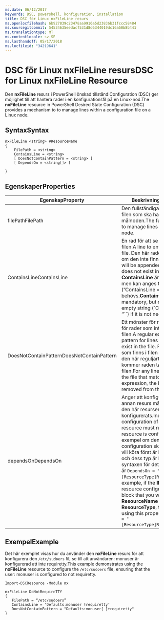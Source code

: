 ```yaml
---
ms.date: 06/12/2017
keywords: DSC, powershell, konfiguration, installation
title: DSC för Linux nxFileLine resurs
ms.openlocfilehash: 6b927839c23478aa9916a5d23836b31fccc58484
ms.sourcegitcommit: 54534635eedacf531d8d6344019dc16a50b8b441
ms.translationtype: MT
ms.contentlocale: sv-SE
ms.lasthandoff: 05/17/2018
ms.locfileid: "34219641"
---
```

# <a name="dsc-for-linux-nxfileline-resource"></a><span data-ttu-id="33600-103">DSC för Linux nxFileLine resurs</span><span class="sxs-lookup"><span data-stu-id="33600-103">DSC for Linux nxFileLine Resource</span></span>

<span data-ttu-id="33600-104">Den **nxFileLine** resurs i PowerShell önskad tillstånd Configuration (DSC) ger möjlighet till att hantera rader i en konfigurationsfil på en Linux-nod.</span><span class="sxs-lookup"><span data-stu-id="33600-104">The **nxFileLine** resource in PowerShell Desired State Configuration (DSC) provides a mechanism to to manage lines within a configuration file on a Linux node.</span></span>

## <a name="syntax"></a><span data-ttu-id="33600-105">Syntax</span><span class="sxs-lookup"><span data-stu-id="33600-105">Syntax</span></span>

```
nxFileLine <string> #ResourceName
{
    FilePath = <string>
    ContainsLine = <string>
    [ DoesNotContainPattern = <string> ]
    [ DependsOn = <string[]> ]

}
```

## <a name="properties"></a><span data-ttu-id="33600-106">Egenskaper</span><span class="sxs-lookup"><span data-stu-id="33600-106">Properties</span></span>

|  <span data-ttu-id="33600-107">Egenskap</span><span class="sxs-lookup"><span data-stu-id="33600-107">Property</span></span> |  <span data-ttu-id="33600-108">Beskrivning</span><span class="sxs-lookup"><span data-stu-id="33600-108">Description</span></span> |
|---|---|
| <span data-ttu-id="33600-109">filePath</span><span class="sxs-lookup"><span data-stu-id="33600-109">FilePath</span></span>| <span data-ttu-id="33600-110">Den fullständiga sökvägen till filen som ska hantera rader i på målnoden.</span><span class="sxs-lookup"><span data-stu-id="33600-110">The full path to the file to manage lines in on the target node.</span></span>|
| <span data-ttu-id="33600-111">ContainsLine</span><span class="sxs-lookup"><span data-stu-id="33600-111">ContainsLine</span></span>| <span data-ttu-id="33600-112">En rad för att se till att det finns i filen.</span><span class="sxs-lookup"><span data-stu-id="33600-112">A line to ensure exists in the file.</span></span> <span data-ttu-id="33600-113">Den här raden läggs till filen om den inte finns i filen.</span><span class="sxs-lookup"><span data-stu-id="33600-113">This line will be appended to the file if it does not exist in the file.</span></span> <span data-ttu-id="33600-114">**ContainsLine** är obligatorisk, men kan anges till en tom sträng (”ContainsLine = ''') om den inte behövs.</span><span class="sxs-lookup"><span data-stu-id="33600-114">**ContainsLine** is mandatory, but can be set to an empty string (\`ContainsLine = ‘’\`\`) if it is not needed.</span></span>|
| <span data-ttu-id="33600-115">DoesNotContainPattern</span><span class="sxs-lookup"><span data-stu-id="33600-115">DoesNotContainPattern</span></span>| <span data-ttu-id="33600-116">Ett mönster för reguljärt uttryck för rader som inte ska finnas i filen.</span><span class="sxs-lookup"><span data-stu-id="33600-116">A regular expression pattern for lines that should not exist in the file.</span></span> <span data-ttu-id="33600-117">För alla rader som finns i filen som matchar den här reguljärt uttryck, kommer raden tas bort från filen.</span><span class="sxs-lookup"><span data-stu-id="33600-117">For any lines that exist in the file that match this regular expression, the line will be removed from the file.</span></span>|
| <span data-ttu-id="33600-118">dependsOn</span><span class="sxs-lookup"><span data-stu-id="33600-118">DependsOn</span></span> | <span data-ttu-id="33600-119">Anger att konfigurationen av en annan resurs måste köras innan den här resursen har konfigurerats.</span><span class="sxs-lookup"><span data-stu-id="33600-119">Indicates that the configuration of another resource must run before this resource is configured.</span></span> <span data-ttu-id="33600-120">Till exempel om den **ID** resursens configuration skriptblock som du vill köra först är **ResourceName** och dess typ är **ResourceType**, syntaxen för detta Egenskapen är `DependsOn = "[ResourceType]ResourceName"`.</span><span class="sxs-lookup"><span data-stu-id="33600-120">For example, if the **ID** of the resource configuration script block that you want to run first is **ResourceName** and its type is **ResourceType**, the syntax for using this property is `DependsOn = "[ResourceType]ResourceName"`.</span></span>|

## <a name="example"></a><span data-ttu-id="33600-121">Exempel</span><span class="sxs-lookup"><span data-stu-id="33600-121">Example</span></span>

<span data-ttu-id="33600-122">Det här exemplet visas hur du använder den **nxFileLine** resurs för att konfigurera den `/etc/sudoers` fil, se till att användaren: monuser är konfigurerad att inte requiretty.</span><span class="sxs-lookup"><span data-stu-id="33600-122">This example demonstrates using the **nxFileLine** resource to configure the `/etc/sudoers` file, ensuring that the user: monuser is configured to not requiretty.</span></span>

```
Import-DSCResource -Module nx

nxFileLine DoNotRequireTTY
{
   FilePath = “/etc/sudoers”
   ContainsLine = 'Defaults:monuser !requiretty'
   DoesNotContainPattern = "Defaults:monuser[ ]+requiretty"
}
```